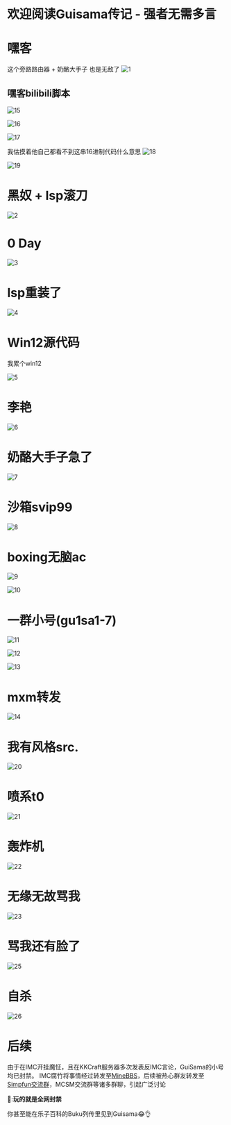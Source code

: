 # 欢迎阅读Guisama传记 - 强者无需多言


# 嘿客
这个旁路路由器 + 奶酪大手子 也是无敌了
![1](/guisama/1.png)
## 嘿客bilibili脚本
![15](/guisama/15.png)

![16](/guisama/16.png)

![17](/guisama/17.png)

我估摸着他自己都看不到这串16进制代码什么意思
![18](/guisama/18.png)

![19](/guisama/19.png)
# 黑奴 + lsp滚刀
![2](/guisama/2.png)

# 0 Day
![3](/guisama/3.png)
# lsp重装了
![4](/guisama/4.png)
# Win12源代码

我累个win12

![5](/guisama/5.png)

# 李艳

![6](/guisama/6.png)

# 奶酪大手子急了

![7](/guisama/7.png)

# 沙箱svip99

![8](/guisama/8.png)

# boxing无脑ac

![9](/guisama/9.png)

![10](/guisama/10.png)

# 一群小号(gu1sa1-7)

![11](/guisama/11.png)

![12](/guisama/12.png)

![13](/guisama/13.png)

# mxm转发

![14](/guisama/14.png)

# 我有风格src.

![20](/guisama/20.png)

# 喷系t0

![21](/guisama/21.png)

# 轰炸机

![22](/guisama/22.png)

# 无缘无故骂我

![23](/guisama/23.png)

# 骂我还有脸了

![25](/guisama/25.png)

# 自杀

![26](/guisama/26.png)

# 后续

由于在IMC开挂魔怔，且在KKCraft服务器多次发表反IMC言论，GuiSama的小号均已封禁。
IMC腐竹将事情经过转发至[MineBBS](https://www.minebbs.com/)，后续被热心群友转发至[Simpfun交流群](https://simpfun.cn/)，MCSM交流群等诸多群聊，引起广泛讨论

🦆:**玩的就是全网封禁**

你甚至能在乐子百科的Buku列传里见到Guisama😂👌
